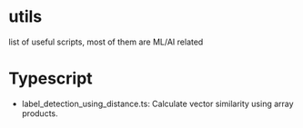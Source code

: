 # utils
list of useful scripts, most of them are ML/AI related 

# Typescript
- label_detection_using_distance.ts: Calculate vector similarity using array products.